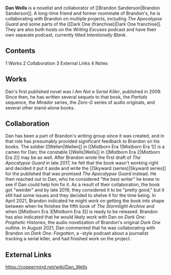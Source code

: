 **Dan Wells** is a novelist and collaborator of [[Brandon Sanderson\|Brandon Sanderson]]. A long-time friend and former roommate of Brandon's, he is collaborating with Brandon on multiple projects, including *The Apocalypse Guard* and some parts of the [[Dark One (franchise)\|Dark One franchise]]. They are also both hosts on the *Writing Excuses* podcast and have their own separate podcast, currently titled *Intentionally Blank*.

## Contents

1 Works
2 Collaboration
3 External Links
4 Notes


## Works
Dan's first published novel was *I Am Not a Serial Killer*, published in 2009. Since then, he has written several sequels to that book, the *Partials* sequence, the *Mirador* series, the *Zero-G* series of audio originals, and several other stand-alone books.

## Collaboration
Dan has been a part of Brandon's writing group since it was created, and in that role has presumably provided significant feedback to Brandon on his books. The soldier [[Wellen\|Wellen]] in [[Mistborn Era 1\|Mistborn Era 1]] is a cameo for Dan; the constable [[Wells\|Wells]] in [[Mistborn Era 2\|Mistborn Era 2]] may be as well.
After Brandon wrote the first draft of *The Apocalypse Guard* in late 2017, he felt that the book wasn't working right and decided it put it aside and write the [[Skyward (series)\|Skyward series]] for the published that was promised *The Apocalypse Guard* instead. He then reached out to Dan, who he considered "the best writer" he knew to see if Dan could help him fix it. As a result of their collaboration, the book got "weirder" and by late 2019, they considered it to be "pretty good," but it still had some issues and they decided to shelve it for the time being. In April 2021, Brandon indicated he might work on getting the book into shape between when he finishes the fifth book of *The Stormlight Archive* and when [[Mistborn Era 3\|Mistborn Era 3]] is ready to be released.
Brandon has also indicated that he would likely work with Dan on *Dark One: Prophetic Histories*, the audio novelization of Brandon's original *Dark One* outline. In August 2021, Dan commented that he was collaborating with Brandon on *Dark One: Forgotten*, a -style podcast about a journalist tracking a serial killer, and had finished work on the project.

## External Links




https://coppermind.net/wiki/Dan_Wells